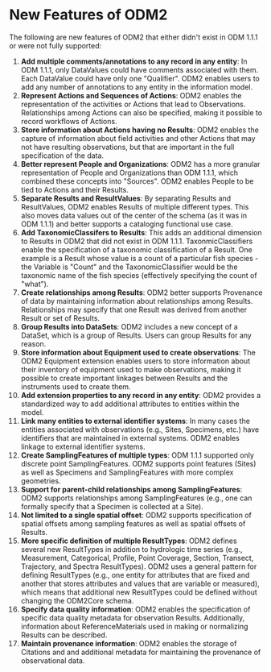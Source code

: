 New Features of ODM2
====================

The following are new features of ODM2 that either didn't exist in ODM 1.1.1 or were not fully supported:

1. **Add multiple comments/annotations to any record in any entity**: In ODM 1.1.1, only DataValues could have comments associated with them. Each DataValue could have only one "Qualifier".  ODM2 enables users to add any number of annotations to any entity in the information model.
2. **Represent Actions and Sequences of Actions**: ODM2 enables the representation of the activities or Actions that lead to Observations. Relationships among Actions can also be specified, making it possible to record workflows of Actions.
3. **Store information about Actions having no Results**: ODM2 enables the capture of information about field activities and other Actions that may not have resulting observations, but that are important in the full specification of the data.
4. **Better represent People and Organizations**: ODM2 has a more granular representation of People and Organizations than ODM 1.1.1, which combined these concepts into "Sources". ODM2 enables People to be tied to Actions and their Results.
5. **Separate Results and ResultValues**: By separating Results and ResultValues, ODM2 enables Results of multiple different types. This also moves data values out of the center of the schema (as it was in ODM 1.1.1) and better supports a cataloging functional use case.
6. **Add TaxonomicClassifers to Results**: This adds an additional dimension to Results in ODM2 that did not exist in ODM 1.1.1. TaxonmicClassifiers enable the specification of a taxonomic classification of a Result. One example is a Result whose value is a count of a particular fish species - the Variable is "Count" and the TaxonomicClassifier would be the taxonomic name of the fish species (effectively specifying the count of "what").
7. **Create relationships among Results**: ODM2 better supports Provenance of data by maintaining information about relationships among Results. Relationships may specify that one Result was derived from another Result or set of Results.
8. **Group Results into DataSets**: ODM2 includes a new concept of a DataSet, which is a group of Results. Users can group Results for any reason.
9. **Store information about Equipment used to create observations**: The ODM2 Equipment extension enables users to store information about their inventory of equipment used to make observations, making it possible to create important linkages between Results and the instruments used to create them.
10. **Add extension properties to any record in any entity**: ODM2 provides a standardized way to add additional attributes to entities within the model.
11. **Link many entities to external identifier systems**: In many cases the entities associated with observations (e.g., Sites, Specimens, etc.) have identifiers that are maintained in external systems. ODM2 enables linkage to external identifier systems.
12. **Create SamplingFeatures of multiple types**: ODM 1.1.1 supported only discrete point SamplingFeatures. ODM2 supports point features (Sites) as well as Specimens and SamplingFeatures with more complex geometries.
13. **Support for parent-child relationships among SamplingFeatures**: ODM2 supports relationships among SamplingFeatures (e.g., one can formally specify that a Specimen is collected at a Site).
14. **Not limited to a single spatial offset**: ODM2 supports specification of spatial offsets among sampling features as well as spatial offsets of Results. 
15. **More specific definition of multiple ResultTypes**: ODM2 defines several new ResultTypes in addition to hydrologic time series (e.g., Measurement, Categorical, Profile, Point Coverage, Section, Transect, Trajectory, and Spectra ResultTypes). ODM2 uses a general pattern for defining ResultTypes (e.g., one entity for attributes that are fixed and another that stores attributes and values that are variable or measured), which means that additional new ResultTypes could be defined without changing the ODM2Core schema. 
16. **Specify data quality information**: ODM2 enables the specification of specific data quality metadata for observation Results. Additionally, information about ReferenceMaterials used in making or normalizing Results can be described.
17. **Maintain provenance information**: ODM2 enables the storage of Citations and and additional metadata for maintaining the provenance of observational data.





